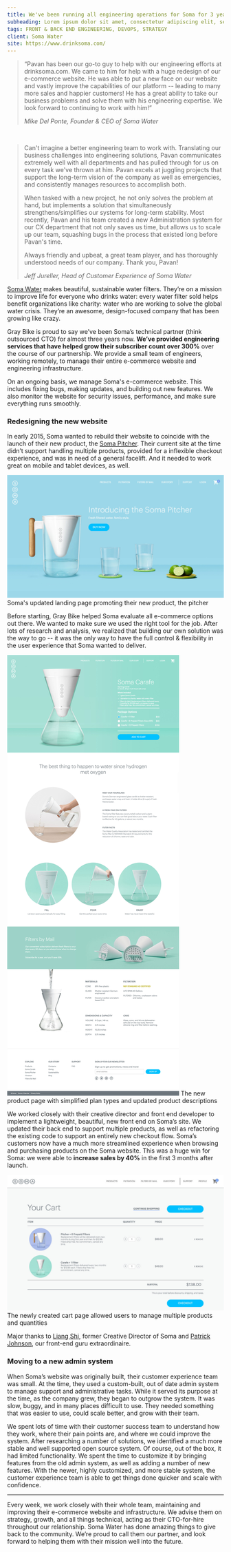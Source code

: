 ```yaml
---
title: We've been running all engineering operations for Soma for 3 years.
subheading: Lorem ipsum dolor sit amet, consectetur adipiscing elit, sed do eiusmod tempor incididunt.
tags: FRONT & BACK END ENGINEERING, DEVOPS, STRATEGY
client: Soma Water
site: https://www.drinksoma.com/
---
```


> “Pavan has been our go-to guy to help with our engineering efforts at drinksoma.com. We came to him for help with a huge redesign of our e-commerce website. He was able to put a new face on our website and vastly improve the capabilities of our platform -- leading to many more sales and happier customers! He has a great ability to take our business problems and solve them with his engineering expertise. We look forward to continuing to work with him!”
>
> <cite>Mike Del Ponte, Founder & CEO of Soma Water</cite>

<br>

>Can't imagine a better engineering team to work with. Translating our business challenges into engineering solutions, Pavan communicates extremely well with all departments and has pulled through for us on every task we've thrown at him. Pavan excels at juggling projects that support the long-term vision of the company as well as emergencies, and consistently manages resources to accomplish both.
>
>When tasked with a new project, he not only solves the problem at hand, but implements a solution that simultaneously strengthens/simplifies our systems for long-term stability. Most recently, Pavan and his team created a new Administration system for our CX department that not only saves us time, but allows us to scale up our team, squashing bugs in the process that existed long before Pavan's time.
>
>Always friendly and upbeat, a great team player, and has thoroughly understood needs of our company. Thank you, Pavan!
>
><cite>Jeff Jureller, Head of Customer Experience of Soma Water</cite>


[Soma Water] makes beautiful, sustainable water filters. They’re on a mission to improve life for everyone who drinks water: every water filter sold helps benefit organizations like charity: water who are working to solve the global water crisis. They’re an awesome, design-focused company that has been growing like crazy.


Gray Bike is proud  to say we’ve been Soma’s technical partner (think outsourced CTO) for almost three years now. **We’ve provided engineering services that have helped grow their subscriber count over 300%** over the course of our partnership. We provide a small team of engineers, working remotely, to manage their entire e-commerce website and engineering infrastructure.

On an ongoing basis, we manage Soma's e-commerce website. This includes fixing bugs, making updates, and building out new features. We also monitor the website for security issues, performance, and make sure everything runs smoothly.

### Redesigning the new website

In early 2015, Soma wanted to rebuild their website to coincide with the launch of their new product, the [Soma Pitcher]. Their current site at the time didn’t support handling multiple products, provided for a inflexible checkout experience, and was in need of a general facelift. And it needed to work great on mobile and tablet devices, as well.


<p class='case-study__image-display text-center'>
  <img src='/images/work/soma-water/soma-landing-page.jpg'>
  <span>Soma's updated landing page promoting their new product, the pitcher</span>
</p>

Before starting, Gray Bike helped Soma evaluate all e-commerce options out there. We wanted to make sure we used the right tool for the job. After lots of research and analysis, we realized that building our own solution was the way to go -- it was the only way to have the full control & flexibility in the user experience that Soma wanted to deliver.

<p class='case-study__image-display text-center'>
  <img src='/images/work/soma-water/soma-carafe-page.jpg'>
  <span>The new product page with simplified plan types and updated product descriptions</span>
</p>

We worked closely with their creative director and front end developer to implement a lightweight, beautiful, new front end on Soma’s site. We updated their back end to support multiple products, as well as refactoring the existing code to support an entirely new checkout flow. Soma’s customers now have a much more streamlined experience when browsing and purchasing products on the Soma website.  This was a huge win for Soma: we were able to **increase sales by 40%** in the first 3 months after launch.

<p class='case-study__image-display text-center'>
  <img src='/images/work/soma-water/soma-cart-page.jpg'>
  <span>The newly created cart page allowed users to manage multiple products and quantities</span>
</p>

Major thanks to [Liang Shi], former Creative Director of Soma and [Patrick Johnson], our front-end guru extraordinaire.

### Moving to a new admin system

When Soma’s website was originally built, their customer experience team was small. At the time, they used a custom-built, out of date admin system to manage support and administrative tasks. While it served its purpose at the time, as the company grew, they began to outgrow the system. It was slow, buggy, and in many places difficult to use. They needed something that was easier to use, could scale better, and grow with their team.

We spent lots of time with their customer success team to understand how they work, where their pain points are, and where we could improve the system. After researching a number of solutions, we identified a much more stable and well supported open source system. Of course, out of the box, it had limited functionality. We spent the time to customize it by bringing features from the old admin system, as well as adding a number of new features. With the newer, highly customized, and more stable system, the customer experience team is able to get things done quicker and scale with confidence.

<hr>

Every week, we work closely with their whole team, maintaining and improving their e-commerce website and infrastructure. We advise them on strategy, growth, and all things technical, acting as their CTO-for-hire throughout our relationship. Soma Water has done amazing things to give back to the community. We’re proud to call them our partner, and look forward to helping them with their mission well into the future.

[Soma Water]: https://www.drinksoma.com/
[Soma Pitcher]: https://www.drinksoma.com/pitcher
[Liang Shi]: http://lian.gs/
[Patrick Johnson]: http://pbj.me/
